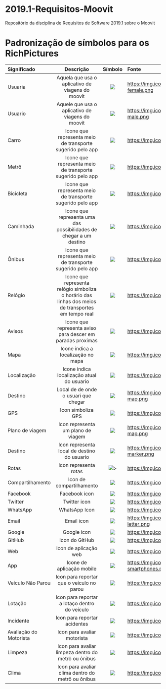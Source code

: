 # 2019.1-Requisitos-Moovit
Repositório da disciplina de Requisitos de Software 2019.1 sobre o Moovit

# Padronização de símbolos para os RichPictures

| Significado | Descrição   |    Símbolo    |   Fonte   |
| :---        |    :---:     |          :---: | :---      |
| Usuaria  | Aquela que usa o aplicativo de viagens do moovit |<img src="https://img.icons8.com/dusk/100/000000/person-female.png"> </img>| https://img.icons8.com/dusk/150/000000/person-female.png|
|Usuario|Aquele que usa o aplicativo de viagens do moovit|<img src="https://img.icons8.com/dusk/100/000000/administrator-male.png">|https://img.icons8.com/dusk/100/000000/administrator-male.png|
| Carro |Icone que representa meio de transporte sugerido pelo app|<img src="https://img.icons8.com/dusk/100/000000/fiat-500.png">|https://img.icons8.com/dusk/100/000000/fiat-500.png|
|Metrô|Icone que representa meio de transporte sugerido pelo app|<img src="https://img.icons8.com/dusk/100/000000/train.png">|https://img.icons8.com/dusk/100/000000/train.png|
|Bicicleta|Icone que representa meio de transporte sugerido pelo app|<img src="https://img.icons8.com/dusk/100/000000/bicycle.png">|https://img.icons8.com/dusk/100/000000/bicycle.png|
|Caminhada|Icone que representa uma das possibilidades de chegar a um destino|<img src="https://img.icons8.com/dusk/100/000000/walking.png">|https://img.icons8.com/dusk/100/000000/walking.png|
|Ônibus|Icone que representa meio de transporte sugerido pelo app|<img src="https://img.icons8.com/dusk/100/000000/bus.png">|https://img.icons8.com/dusk/100/000000/bus.png|
|Relógio|Icone que representa relógio simboliza o horário das linhas dos meios de transportes em tempo real|<img src="https://img.icons8.com/dusk/100/000000/alarm-clock.png">|https://img.icons8.com/dusk/100/000000/alarm-clock.png|
|Avisos|Icone que representa aviso para descer em paradas proximas|<img src="https://img.icons8.com/dusk/100/000000/high-priority.png">|https://img.icons8.com/dusk/100/000000/high-priority.png|
|Mapa|Icone indica a localização no mapa|<img src="https://img.icons8.com/dusk/100/000000/map.png">|https://img.icons8.com/dusk/100/000000/map.png|
|Localização|Icone indica localização atual do usuario|<img src="https://img.icons8.com/dusk/100/000000/marker.png">|https://img.icons8.com/dusk/100/000000/marker.png|
|Destino|Local de  de onde o usuari que chegar|<img src="https://img.icons8.com/dusk/100/000000/treasure-map.png">|https://img.icons8.com/dusk/100/000000/treasure-map.png|
|GPS|Icon símboliza GPS|<img src="https://img.icons8.com/dusk/100/000000/near-me.png">|https://img.icons8.com/dusk/100/000000/near-me.png|
|Plano de viagem|Icon representa um plano de viagem|<img src="https://img.icons8.com/dusk/100/000000/waypoint-map.png">|https://img.icons8.com/dusk/100/000000/waypoint-map.png|
|Destino|Icon representa local de destino do usuario|<img src="https://img.icons8.com/dusk/100/000000/place-marker.png">|https://img.icons8.com/dusk/100/000000/place-marker.png|
|Rotas|Icon representa rotas|<img src="https://img.icons8.com/cotton/100/000000/route.png">>|https://img.icons8.com/cotton/100/000000/route.png|
|Compartilhamento|Icon de compartilhamento|<img src="https://img.icons8.com/dusk/100/000000/share-2.png">|https://img.icons8.com/dusk/100/000000/share-2.png|
|Facebook|Facebook icon|<img src="https://img.icons8.com/dusk/100/000000/facebook.png">|https://img.icons8.com/dusk/100/000000/facebook.png|
|Twitter|Twitter icon|<img src="https://img.icons8.com/dusk/100/000000/twitter.png">|https://img.icons8.com/dusk/100/000000/twitter.png|
|WhatsApp|WhatsApp Icon|<img src="https://img.icons8.com/dusk/100/000000/whatsapp.png">|https://img.icons8.com/dusk/100/000000/whatsapp.png|
|Email|Email icon|<img src="https://img.icons8.com/dusk/100/000000/secured-letter.png">|https://img.icons8.com/dusk/100/000000/secured-letter.png|
|Google|Google icon|<img src="https://img.icons8.com/dusk/100/000000/google-logo.png">|https://img.icons8.com/dusk/100/000000/google-logo.png|
|GitHub|Icon do GitHub|<img src="https://img.icons8.com/dusk/100/000000/github.png">|https://img.icons8.com/dusk/100/000000/github.png|
|Web|Icon de aplicação web|<img src="https://img.icons8.com/dusk/100/000000/web.png">|https://img.icons8.com/dusk/100/000000/web.png|
|App|Icone de aplicação mobile|<img src="https://img.icons8.com/dusk/100/000000/two-smartphones.png">|https://img.icons8.com/dusk/100/000000/two-smartphones.png|
|Veículo Não Parou|Icon para reportar que o veículo no parou|<img src="https://img.icons8.com/dusk/100/000000/delete-sign.png">|https://img.icons8.com/dusk/100/000000/delete-sign.png|
|Lotação|Icon para reportar a lotaço dentro do veículo|<img src="https://img.icons8.com/dusk/100/000000/groups.png">|https://img.icons8.com/dusk/100/000000/groups.png|
|Incidente|Icon para reportar acidentes|<img src="https://img.icons8.com/dusk/100/000000/siren.png">|https://img.icons8.com/dusk/100/000000/siren.png|
|Avaliação do Motorista|Icon para avaliar motorista|<img src="https://img.icons8.com/dusk/100/000000/driver.png">|https://img.icons8.com/dusk/100/000000/driver.png|
|Limpeza|Icon para avaliar limpeza dentro do metrô ou ônibus|<img src="https://img.icons8.com/dusk/100/000000/broom.png">|https://img.icons8.com/dusk/100/000000/broom.png|
|Clima|Icon para avaliar clima dentro do metrô ou ônibus|<img src="https://img.icons8.com/wired/100/000000/temperature.png">|https://img.icons8.com/wired/100/000000/temperature.png|

